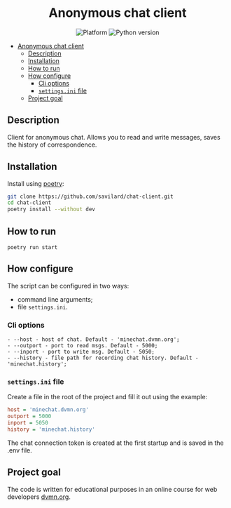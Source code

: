 <h1 align="center">Anonymous chat client</h1>

<p align="center">
  <img alt="Platform" src="https://img.shields.io/badge/platform-linux-green?style=for-the-badge" />
  <img alt="Python version" src="https://img.shields.io/badge/python-3.10-green?style=for-the-badge" />
</p>

<!-- TOC -->
* [Anonymous chat client](#anonymous-chat-client)
  * [Description](#description)
  * [Installation](#installation)
  * [How to run](#how-to-run)
  * [How configure](#how-configure)
    * [Cli options](#cli-options)
    * [`settings.ini` file](#settingsini-file)
  * [Project goal](#project-goal)
<!-- TOC -->

## Description
Client for anonymous chat. Allows you to read and write messages, saves the history of correspondence.

## Installation

Install using [poetry](https://python-poetry.org/):
```bash
git clone https://github.com/savilard/chat-client.git
cd chat-client
poetry install --without dev
```

## How to run

```shell
poetry run start
```

## How configure

The script can be configured in two ways:
- command line arguments;
- file   `settings.ini`.

### Cli options

```text
- --host - host of chat. Default - 'minechat.dvmn.org';
- --outport - port to read msgs. Default - 5000;
- --inport - port to write msg. Default - 5050;
- --history - file path for recording chat history. Default - 'minechat.history';
```

### `settings.ini` file
Create a file in the root of the project and fill it out using the example:
```ini
host = 'minechat.dvmn.org'
outport = 5000
inport = 5050
history = 'minechat.history'
```

The chat connection token is created at the first startup and is saved in the .env file.


## Project goal

The code is written for educational purposes in an online course for web developers [dvmn.org](https://dvmn.org).
